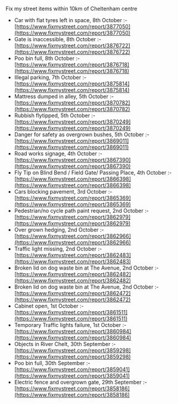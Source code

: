 Fix my street items within 10km of Cheltenham centre

<!-- fix_marker starts -->

- Car with flat tyres left in space, 8th October :- [https://www.fixmystreet.com/report/3877050](https://www.fixmystreet.com/report/3877050)
- Gate is inaccessible, 8th October :- [https://www.fixmystreet.com/report/3876722](https://www.fixmystreet.com/report/3876722)
- Poo bin full, 8th October :- [https://www.fixmystreet.com/report/3876718](https://www.fixmystreet.com/report/3876718)
- Illegal parking, 7th October :- [https://www.fixmystreet.com/report/3875814](https://www.fixmystreet.com/report/3875814)
- Mattress dumped in alley, 5th October :- [https://www.fixmystreet.com/report/3870782](https://www.fixmystreet.com/report/3870782)
- Rubbish flytipped, 5th October :- [https://www.fixmystreet.com/report/3870249](https://www.fixmystreet.com/report/3870249)
- Danger for safety as overgrown bushes, 5th October :- [https://www.fixmystreet.com/report/3869011](https://www.fixmystreet.com/report/3869011)
- Road works signage, 4th October :- [https://www.fixmystreet.com/report/3867390](https://www.fixmystreet.com/report/3867390)
- Fly Tip on Blind Bend / Field Gate/ Passing Place, 4th October :- [https://www.fixmystreet.com/report/3866398](https://www.fixmystreet.com/report/3866398)
- Cars blocking pavement, 3rd October :- [https://www.fixmystreet.com/report/3865369](https://www.fixmystreet.com/report/3865369)
- Pedestrian/no cycle path paint request, 2nd October :- [https://www.fixmystreet.com/report/3862979](https://www.fixmystreet.com/report/3862979)
- Over grown hedging, 2nd October :- [https://www.fixmystreet.com/report/3862966](https://www.fixmystreet.com/report/3862966)
- Traffic light missing, 2nd October :- [https://www.fixmystreet.com/report/3862483](https://www.fixmystreet.com/report/3862483)
- Broken lid on dog waste bin at The Avenue, 2nd October :- [https://www.fixmystreet.com/report/3862482](https://www.fixmystreet.com/report/3862482)
- Broken lid on dog waste bin at The Avenue, 2nd October :- [https://www.fixmystreet.com/report/3862472](https://www.fixmystreet.com/report/3862472)
- Cabinet open, 1st October :- [https://www.fixmystreet.com/report/3861511](https://www.fixmystreet.com/report/3861511)
- Temporary Traffic lights failure, 1st October :- [https://www.fixmystreet.com/report/3860984](https://www.fixmystreet.com/report/3860984)
- Objects in River Chelt, 30th September :- [https://www.fixmystreet.com/report/3859298](https://www.fixmystreet.com/report/3859298)
- Poo bin full, 30th September :- [https://www.fixmystreet.com/report/3859041](https://www.fixmystreet.com/report/3859041)
- Electric fence and overgrown gate, 29th September :- [https://www.fixmystreet.com/report/3858186](https://www.fixmystreet.com/report/3858186)

<!-- fix_marker ends -->